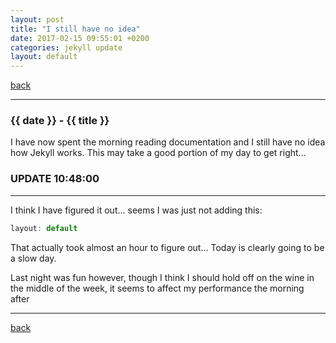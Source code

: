 ```yaml
---
layout: post
title: "I still have no idea"
date: 2017-02-15 09:55:01 +0200
categories: jekyll update
layout: default
---
```

[back](https://asciicat.github.io)

* * *
### {{ date }} - {{ title }}

I have now spent the morning reading documentation and I still have no idea how Jekyll works.
This may take a good portion of my day to get right...

### UPDATE 10:48:00

* * *

I think I have figured it out... seems I was just not adding this:

```js
layout: default
```
That actually took almost an hour to figure out... Today is clearly going to be a slow day.

Last night was fun however, though I think I should hold off on the wine in the middle of the week, it seems to affect my performance the morning after

* * *

[back](https://asciicat.github.io)
